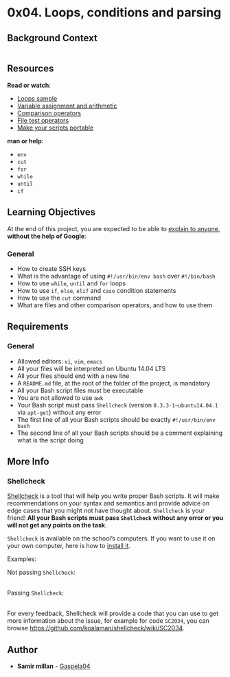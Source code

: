<h1 class="gap">0x04. Loops, conditions and parsing</h1>
<article id="description" class="gap formatted-content">
    <h2>Background Context</h2>

<p><a href="https://youtu.be/BC2neyc5GcI" target="_blank"><img src="https://holbertonintranet.s3.amazonaws.com/uploads/medias/2019/6/b07e3333b1edfb9beed5.png?X-Amz-Algorithm=AWS4-HMAC-SHA256&amp;X-Amz-Credential=AKIARDDGGGOUWMNL5ANN%2F20200626%2Fus-east-1%2Fs3%2Faws4_request&amp;X-Amz-Date=20200626T165657Z&amp;X-Amz-Expires=86400&amp;X-Amz-SignedHeaders=host&amp;X-Amz-Signature=197d2db04bf2329fd71de98075cb798934cea41805daaa9b9777a8ba32b6a678" alt="" style=""></a></p>

<h2>Resources</h2>

<p><strong>Read or watch</strong>:</p>

<ul>
<li><a href="/rltoken/fRCmr2B_Ne-rQdFZdfUDcA" title="The <code>for</code> loop&quot; target=“_blank”>The <code>for</code> loop</a> </li>
<li><a href=" rltoken="" t3fbadouuufgoeyxemxv3w"="" yaimxqiubwayqwek0d2x_w"="" rpwwiuyjo4q04-vx5tpimg"="" target="_blank">Loops sample</a> </li>
<li><a href="/rltoken/o8mucWW2XddN4MHiHSArkA" title="Variable assignment and arithmetic" target="_blank">Variable assignment and arithmetic</a> </li>
<li><a href="/rltoken/jN0bfG-Qpkg3aYJM-n3LHw" title="Comparison operators" target="_blank">Comparison operators</a> </li>
<li><a href="/rltoken/mYWUvI1VFqR_KWNWZngq7Q" title="File test operators" target="_blank">File test operators</a> </li>
<li><a href="/rltoken/Dyrnap2UC-LrzrmCOJRx8A" title="Make your scripts portable" target="_blank">Make your scripts portable</a> </li>
</ul>

<p><strong>man or help</strong>:</p>

<ul>
<li><code>env</code></li>
<li><code>cut</code></li>
<li><code>for</code></li>
<li><code>while</code></li>
<li><code>until</code></li>
<li><code>if</code></li>
</ul>

<h2>Learning Objectives</h2>

<p>At the end of this project, you are expected to be able to <a href="/rltoken/gshUY8R5dEKQKBBvTTGAbQ" title="explain to anyone" target="_blank">explain to anyone</a>, <strong>without the help of Google</strong>:</p>

<h3>General</h3>

<ul>
<li>How to create SSH keys</li>
<li>What is the advantage of using  <code>#!/usr/bin/env bash</code> over <code>#!/bin/bash</code></li>
<li>How to use <code>while</code>, <code>until</code> and <code>for</code> loops</li>
<li>How to use <code>if</code>, <code>else</code>, <code>elif</code> and <code>case</code> condition statements</li>
<li>How to use the <code>cut</code> command</li>
<li>What are files and other comparison operators, and how to use them</li>
</ul>

<h2>Requirements</h2>

<h3>General</h3>

<ul>
<li>Allowed editors: <code>vi</code>, <code>vim</code>, <code>emacs</code></li>
<li>All your files will be interpreted on Ubuntu 14.04 LTS</li>
<li>All your files should end with a new line</li>
<li>A <code>README.md</code> file, at the root of the folder of the project, is mandatory</li>
<li>All your Bash script files must be executable</li>
<li>You are not allowed to use <code>awk</code></li>
<li>Your Bash script must pass <code>Shellcheck</code> (version <code>0.3.3-1~ubuntu14.04.1</code> via <code>apt-get</code>) without any error</li>
<li>The first line of all your Bash scripts should be exactly <code>#!/usr/bin/env bash</code></li>
<li>The second line of all your Bash scripts should be a comment explaining what is the script doing</li>
</ul>

<h2>More Info</h2>

<h3>Shellcheck</h3>

<p><a href="/rltoken/E7Pr2zeM3cdY5-C0HKwtbw" title="Shellcheck" target="_blank">Shellcheck</a> is a tool that will help you write proper Bash scripts. It will make recommendations on your syntax and semantics and provide advice on edge cases that you might not have thought about. <code>Shellcheck</code> is your friend! <strong>All your Bash scripts must pass <code>Shellcheck</code> without any error or you will not get any points on the task</strong>.</p>

<p><code>Shellcheck</code> is available on the school’s computers. If you want to use it on your own computer, here is how to <a href="/rltoken/SOX0HZTMgzHbcxrvU1X4hw" title="install it" target="_blank">install it</a>.</p>

<p>Examples:</p>

<p>Not passing <code>Shellcheck</code>:<br>
<br>
<img src="https://s3.amazonaws.com/intranet-projects-files/holbertonschool-sysadmin_devops/251/Vxotqyj.png" alt="" style=""></p>

<p>Passing <code>Shellcheck</code>:<br>
<br>
<img src="https://s3.amazonaws.com/intranet-projects-files/holbertonschool-sysadmin_devops/251/ubHWxDU.png" alt="" style=""></p>

<p>For every feedback, Shellcheck will provide a code that you can use to get more information about the issue, for example for code <code>SC2034</code>, you can browse <a href="/rltoken/1SeRQAUtYIpfXXIQeD1PFQ" title="https://github.com/koalaman/shellcheck/wiki/SC2034" target="_blank">https://github.com/koalaman/shellcheck/wiki/SC2034</a>.</p>

  </article>

## Author
* **Samir millan** - [Gaspela04](https://github.com/Gaspela04)
